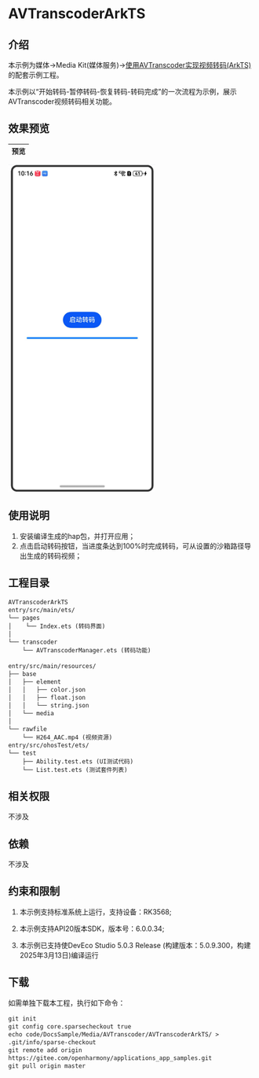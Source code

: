 # AVTranscoderArkTS

## 介绍

本示例为媒体->Media Kit(媒体服务)->[使用AVTranscoder实现视频转码(ArkTS)](https://gitee.com/openharmony/docs/blob/master/zh-cn/application-dev/media/media/using-avtranscoder-for-transcodering.md)的配套示例工程。 

本示例以“开始转码-暂停转码-恢复转码-转码完成”的一次流程为示例，展示AVTranscoder视频转码相关功能。

## 效果预览

| 预览                                      | 
| -------------------------------------------- | 
<img src="./screenshots/AVTranscoderArkTS.png" width="300" />

## 使用说明
1. 安装编译生成的hap包，并打开应用；
2. 点击启动转码按钮，当进度条达到100%时完成转码，可从设置的沙箱路径导出生成的转码视频；

## 工程目录

```
AVTranscoderArkTS
entry/src/main/ets/
└── pages
│    └── Index.ets (转码界面)
│
└── transcoder
    └── AVTranscoderManager.ets (转码功能)

entry/src/main/resources/
├── base
│   ├── element
│   │   ├── color.json
│   │   ├── float.json
│   │   └── string.json
│   └── media
│
└── rawfile
    └── H264_AAC.mp4 (视频资源)
entry/src/ohosTest/ets/
└── test
    ├── Ability.test.ets (UI测试代码)
    └── List.test.ets (测试套件列表)
```

## 相关权限

不涉及

## 依赖

不涉及

## 约束和限制

1. 本示例支持标准系统上运行，支持设备：RK3568;

2. 本示例支持API20版本SDK，版本号：6.0.0.34;
   
3. 本示例已支持使DevEco Studio 5.0.3 Release (构建版本：5.0.9.300，构建 2025年3月13日)编译运行

## 下载

如需单独下载本工程，执行如下命令：

```
git init
git config core.sparsecheckout true
echo code/DocsSample/Media/AVTranscoder/AVTranscoderArkTS/ > .git/info/sparse-checkout
git remote add origin https://gitee.com/openharmony/applications_app_samples.git
git pull origin master
```